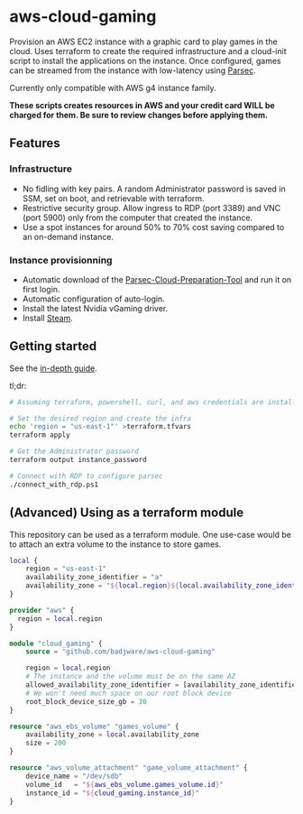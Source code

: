 # aws-cloud-gaming

Provision an AWS EC2 instance with a graphic card to play games in the cloud. Uses terraform to create the required infrastructure and a cloud-init script to install the applications on the instance. Once configured, games can be streamed from the instance with low-latency using [Parsec](https://parsecgaming.com/).

Currently only compatible with AWS g4 instance family.

**These scripts creates resources in AWS and your credit card WILL be charged for them. Be sure to review changes before applying them.**

## Features

### Infrastructure
* No fidling with key pairs. A random Administrator password is saved in SSM, set on boot, and retrievable with terraform.
* Restrictive security group. Allow ingress to RDP (port 3389) and VNC (port 5900) only from the computer that created the instance.
* Use a spot instances for around 50% to 70% cost saving compared to an on-demand instance.

### Instance provisionning
* Automatic download of the [Parsec-Cloud-Preparation-Tool](https://github.com/jamesstringerparsec/Parsec-Cloud-Preparation-Tool) and run it on first login.
* Automatic configuration of auto-login.
* Install the latest Nvidia vGaming driver.
* Install [Steam](https://store.steampowered.com/).

## Getting started
See the [in-depth guide](./docs/getting_started.md).

tl;dr:
``` bash
# Assuming terraform, powershell, curl, and aws credentials are installed

# Set the desired region and create the infra 
echo 'region = "us-east-1"' >terraform.tfvars
terraform apply

# Get the Administrator password
terraform output instance_password

# Connect with RDP to configure parsec
./connect_with_rdp.ps1
```

## (Advanced) Using as a terraform module
This repository can be used as a terraform module. One use-case would be to attach an extra volume to the instance to store games.
``` terraform
local {
    region = "us-east-1"
    availability_zone_identifier = "a"
    availability_zone = "${local.region}${local.availability_zone_identifier}"
}

provider "aws" {
  region = local.region
}

module "cloud_gaming" {
    source = "github.com/badjware/aws-cloud-gaming"

    region = local.region
    # The instance and the volume must be on the same AZ
    allowed_availability_zone_identifier = [availability_zone_identifier]
    # We won't need much space on our root block device
    root_block_device_size_gb = 30
}

resource "aws_ebs_volume" "games_volume" {
    availability_zone = local.availability_zone
    size = 200
}

resource "aws_volume_attachment" "game_volume_attachment" {
    device_name = "/dev/sdb"
    volume_id   = "${aws_ebs_volume.games_volume.id}"
    instance_id = "${cloud_gaming.instance_id}"
}
```